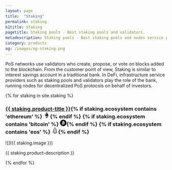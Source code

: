 ```yaml
---
layout: page
title:  "Staking"
permalink: staking
h1title: Staking
pagetitle: Staking pools - Best staking pools and validators.  
metadescription: Staking pools - Best staking pools and nodes service providers. PoS networks use validators who create, propose, or vote on blocks added to the blockchain. From the end-user perspective, Staking is similar to interest savings account in a traditional bank.
category: products
og: /images/og-staking.png
---
```

PoS networks use validators who create, propose, or vote on blocks added to the blockchain. From the customer point of view, Staking is similar to interest savings account in a traditional bank. In DeFi, infrastructure service providers such as staking pools and validators play the role of the bank, running nodes for decentralized PoS protocols on behalf of investors.

{% for staking in site.staking %}
### <a href="{{ staking.product-url }}?ref=defiprime.com">{{ staking.product-title }}</a>{% if staking.ecosystem contains 'ethereum' %} ![](images/ether.png "Built on Ethereum or related to Ethereum ecosystem"){% endif %} {% if staking.ecosystem contains 'bitcoin' %} ![](/images/btc.png "Using Bitcoin ecosystem"){% endif %} {% if staking.ecosystem contains 'eos' %} ![](/images/eos.png "Built on EOS or related to EOS ecosystem"){% endif %}

![]({{ staking.image }})

{{ staking.product-description }}

{% endfor %}
